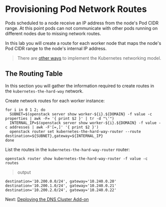 # Provisioning Pod Network Routes

Pods scheduled to a node receive an IP address from the node's Pod CIDR range. At this point pods can not communicate with other pods running on different nodes due to missing network routes.

In this lab you will create a route for each worker node that maps the node's Pod CIDR range to the node's internal IP address.

> There are [other ways](https://kubernetes.io/docs/concepts/cluster-administration/networking/#how-to-achieve-this) to implement the Kubernetes networking model.

## The Routing Table

In this section you will gather the information required to create routes in the `kubernetes-the-hard-way` network.

Create network routes for each worker instance:

```
for i in 0 1 2; do
  SUBNET=$(openstack server show worker-${i}.${DOMAIN} -f value -c properties | awk -F= '{ print $2 }' | tr -d "\'")
  INTERNAL_IP=$(openstack server show worker-${i}.${DOMAIN} -f value -c addresses | awk -F'[=,]' '{ print $2 }')
  openstack router set kubernetes-the-hard-way-router --route destination=${SUBNET},gateway=${INTERNAL_IP}
done
```

List the routes in the `kubernetes-the-hard-way-router` router:

```
openstack router show kubernetes-the-hard-way-router -f value -c routes
```

> output

```
destination='10.200.0.0/24', gateway='10.240.0.20'
destination='10.200.1.0/24', gateway='10.240.0.21'
destination='10.200.2.0/24', gateway='10.240.0.22'
```

Next: [Deploying the DNS Cluster Add-on](12-dns-addon.md)
